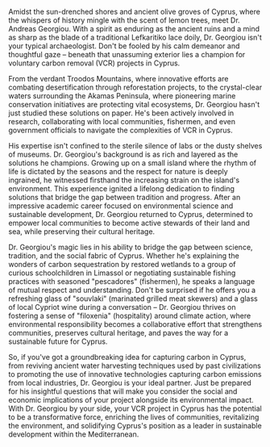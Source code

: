 Amidst the sun-drenched shores and ancient olive groves of Cyprus, where the whispers of history mingle with the scent of lemon trees, meet Dr. Andreas Georgiou.  With a spirit as enduring as the ancient ruins and a mind as sharp as the blade of a traditional Lefkaritiko lace doily, Dr. Georgiou isn't your typical archaeologist. Don't be fooled by his calm demeanor and thoughtful gaze – beneath that unassuming exterior lies a champion for voluntary carbon removal (VCR) projects in Cyprus.

From the verdant Troodos Mountains, where innovative efforts are combating desertification through reforestation projects, to the crystal-clear waters surrounding the Akamas Peninsula, where pioneering marine conservation initiatives are protecting vital ecosystems, Dr. Georgiou hasn't just studied these solutions on paper. He's been actively involved in research, collaborating with local communities, fishermen, and even government officials to navigate the complexities of VCR in Cyprus.

His expertise isn't confined to the sterile silence of labs or the dusty shelves of museums. Dr. Georgiou's background is as rich and layered as the solutions he champions. Growing up on a small island where the rhythm of life is dictated by the seasons and the respect for nature is deeply ingrained, he witnessed firsthand the increasing strain on the island's environment. This experience ignited a lifelong dedication to finding solutions that bridge the gap between tradition and progress. After an impressive academic career focused on environmental science and sustainable development, Dr. Georgiou returned to Cyprus, determined to empower local communities to become active stewards of their land and sea, while preserving their cultural heritage.

Dr. Georgiou's magic lies in his ability to bridge the gap between science, tradition, and the social fabric of Cyprus. Whether he's explaining the wonders of carbon sequestration by restored wetlands to a group of curious schoolchildren in Limassol or negotiating sustainable fishing practices with seasoned "pescadores" (fishermen), he speaks a language of mutual respect and understanding. Don't be surprised if he offers you a refreshing glass of "souvlaki" (marinated grilled meat skewers) and a glass of local Cypriot wine during a conversation – Dr. Georgiou thrives on fostering a sense of "filoxenia" (hospitality) around climate action, where environmental responsibility becomes a collaborative effort that strengthens communities, preserves cultural heritage, and paves the way for a sustainable future for Cyprus.

So, if you've got a groundbreaking idea for capturing carbon in Cyprus, from reviving ancient water harvesting techniques used by past civilizations to promoting the use of innovative technologies capturing carbon emissions from local industries, Dr. Georgiou is your ideal partner. Just be prepared for his insightful questions that will make you consider the social and economic implications of your project alongside its environmental impact. With Dr. Georgiou by your side, your VCR project in Cyprus has the potential to be a transformative force, enriching the lives of communities, revitalizing the environment, and solidifying Cyprus's position as a leader in sustainable development within the Mediterranean. 
